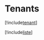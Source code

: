 # Tenants

[!include[tenant](tenants.tenant.autogen.md)]

[!include[liste](tenants.liste.autogen.md)]

























































































































































